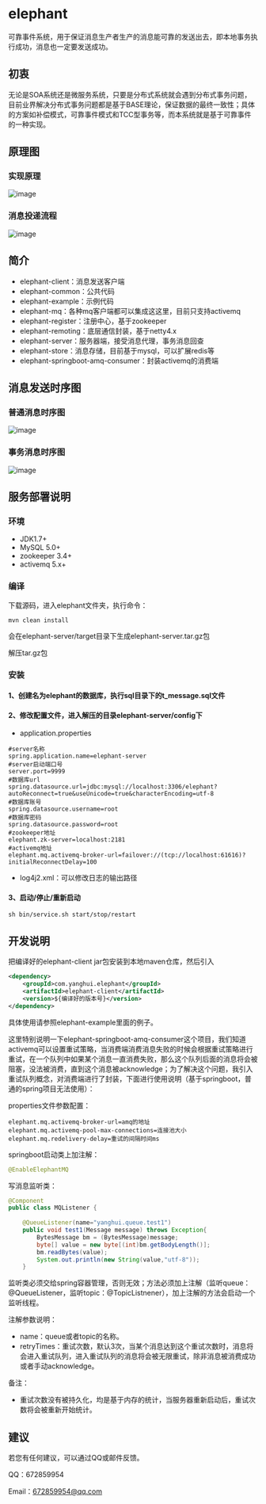 # elephant

可靠事件系统，用于保证消息生产者生产的消息能可靠的发送出去，即本地事务执行成功，消息也一定要发送成功。

## 初衷

无论是SOA系统还是微服务系统，只要是分布式系统就会遇到分布式事务问题，目前业界解决分布式事务问题都是基于BASE理论，保证数据的最终一致性；具体的方案如补偿模式，可靠事件模式和TCC型事务等，而本系统就是基于可靠事件的一种实现。

## 原理图

### 实现原理

![image](https://github.com/yanghuijava/elephant/blob/master/screenshots/%E4%BA%8B%E5%8A%A1%E6%B6%88%E6%81%AF.png)

### 消息投递流程

![image](https://github.com/yanghuijava/elephant/blob/master/screenshots/%E5%8F%AF%E9%9D%A0%E6%B6%88%E6%81%AF%E6%8A%95%E9%80%921.png)

## 简介

* elephant-client：消息发送客户端
* elephant-common：公共代码
* elephant-example：示例代码
* elephant-mq：各种mq客户端都可以集成这这里，目前只支持activemq
* elephant-register：注册中心，基于zookeeper
* elephant-remoting：底层通信封装，基于netty4.x
* elephant-server：服务器端，接受消息代理，事务消息回查
* elephant-store：消息存储，目前基于mysql，可以扩展redis等
* elephant-springboot-amq-consumer：封装activemq的消费端

## 消息发送时序图

### 普通消息时序图

![image](https://github.com/yanghuijava/elephant/blob/master/screenshots/%E6%99%AE%E9%80%9A%E6%B6%88%E6%81%AF%E6%97%B6%E5%BA%8F%E5%9B%BE.png)

### 事务消息时序图

![image](https://github.com/yanghuijava/elephant/blob/master/screenshots/%E4%BA%8B%E5%8A%A1%E6%B6%88%E6%81%AF%E6%97%B6%E5%BA%8F%E5%9B%BE.png)

## 服务部署说明

### 环境

* JDK1.7+
* MySQL 5.0+
* zookeeper 3.4+
* activemq 5.x+

### 编译

下载源码，进入elephant文件夹，执行命令：

```shell
mvn clean install
```

会在elephant-server/target目录下生成elephant-server.tar.gz包

解压tar.gz包

### 安装

#### 1、创建名为elephant的数据库，执行sql目录下的t_message.sql文件
#### 2、修改配置文件，进入解压的目录elephant-server/config下
* application.properties
```
#server名称
spring.application.name=elephant-server
#server启动端口号
server.port=9999
#数据库url
spring.datasource.url=jdbc:mysql://localhost:3306/elephant?autoReconnect=true&useUnicode=true&characterEncoding=utf-8
#数据库账号
spring.datasource.username=root
#数据库密码
spring.datasource.password=root
#zookeeper地址
elephant.zk-server=localhost:2181
#activemq地址
elephant.mq.activemq-broker-url=failover://(tcp://localhost:61616)?initialReconnectDelay=100
```
* log4j2.xml：可以修改日志的输出路径

#### 3、启动/停止/重新启动

```
sh bin/service.sh start/stop/restart
```

## 开发说明

把编译好的elephant-client jar包安装到本地maven仓库，然后引入
```xml
<dependency>
    <groupId>com.yanghui.elephant</groupId>
    <artifactId>elephant-client</artifactId>
    <version>${编译好的版本号}</version>
</dependency>
```

具体使用请参照elephant-example里面的例子。

这里特别说明一下elephant-springboot-amq-consumer这个项目，我们知道activemq可以设置重试策略，当消费端消费消息失败的时候会根据重试策略进行重试，在一个队列中如果某个消息一直消费失败，那么这个队列后面的消息将会被阻塞，没法被消费，直到这个消息被acknowledge；为了解决这个问题，我引入重试队列概念，对消费端进行了封装，下面进行使用说明（基于springboot，普通的spring项目无法使用）：

properties文件参数配置：

```
elephant.mq.activemq-broker-url=amq的地址
elephant.mq.activemq-pool-max-connections=连接池大小
elephant.mq.redelivery-delay=重试的间隔时间ms
```

springboot启动类上加注解：

```java
@EnableElephantMQ
```

写消息监听类：

```java
@Component
public class MQListener {
	
	@QueueListener(name="yanghui.queue.test1")
	public void test1(Message message) throws Exception{
		BytesMessage bm = (BytesMessage)message;
		byte[] value = new byte[(int)bm.getBodyLength()];
		bm.readBytes(value);
		System.out.println(new String(value,"utf-8"));
	}
```
监听类必须交给spring容器管理，否则无效；方法必须加上注解（监听queue：@QueueListener，监听topic：@TopicListnener），加上注解的方法会启动一个监听线程。

注解参数说明：

* name：queue或者topic的名称。
* retryTimes：重试次数，默认3次，当某个消息达到这个重试次数时，消息将会进入重试队列，进入重试队列的消息将会被无限重试，除非消息被消费成功或者手动acknowledge。

备注：

* 重试次数没有被持久化，均是基于内存的统计，当服务器重新启动后，重试次数将会被重新开始统计。


## 建议

若您有任何建议，可以通过QQ或邮件反馈。

QQ：672859954

Email：672859954@qq.com






